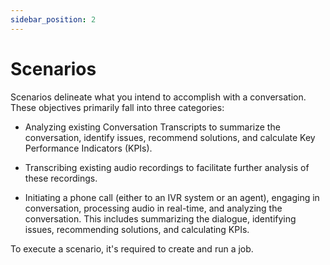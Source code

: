 ```yaml
---
sidebar_position: 2
---
```


# Scenarios

Scenarios delineate what you intend to accomplish with a conversation. These objectives primarily fall into three categories:

- Analyzing existing Conversation Transcripts to summarize the conversation, identify issues, recommend solutions, and calculate Key Performance Indicators (KPIs).

- Transcribing existing audio recordings to facilitate further analysis of these recordings.

- Initiating a phone call (either to an IVR system or an agent), engaging in conversation, processing audio in real-time, and analyzing the conversation. This includes summarizing the dialogue, identifying issues, recommending solutions, and calculating KPIs.

To execute a scenario, it's required to create and run a job.



